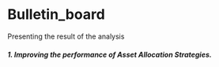 # Bulletin_board
Presenting the result of the analysis

##### 1. Improving the performance of Asset Allocation Strategies.

